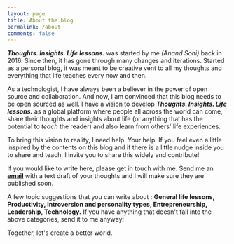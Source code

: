 ```yaml
---
layout: page
title: About the blog
permalink: /about
comments: false
---
```


<div class="row justify-content-between">
<div class="col-md-8 pr-5">

<p><b><i>Thoughts. Insights. Life lessons.</i></b> was started by me <i>(Anand Soni)</i> back in 2016. Since then, it has gone through many changes and iterations.  Started as a personal blog, it was meant to be creative vent to all my thoughts and everything that life teaches every now and then.</p>

<p>As a technologist, I have always been a believer in the power of open source and collaboration. And now, I am convinced that this blog needs to be open sourced as well. I have a vision to develop <b><i>Thoughts. Insights. Life lessons.</i></b> as a global platform where people all across the world can come, share their thoughts and insights about life (or anything that has the potential to <i>teach</i> the reader) and also learn from others' life experiences.</p>

<p>To bring this vision to reality, I need help. Your help. If you feel even a little inspired by the contents on this blog and if there is a little nudge inside you to share and teach, I invite you to share this widely and contribute!</p>

<p>If you would like to write here, please get in touch with me. Send me an <b><a href = "mailto: anand.92.soni@gmail.com">email</a></b> with a text draft of your thoughts and I will make sure they are published soon.</p>

<p>A few topic suggestions that you can write about : <b>General life lessons, Productivity, Introversion and personality types, Entrepreneurship, Leadership, Technology.</b> If you have anything that doesn't fall into the above categories, send it to me anyway!</p>

<p>Together, let's create a better world.</p>
</div>
</div>
